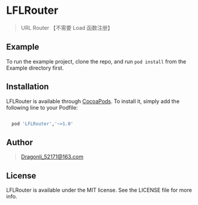 # LFLRouter

> URL Router 【不需要 Load 函数注册】


## Example

To run the example project, clone the repo, and run `pod install` from the 
Example directory first.

## Installation

LFLRouter is available through [CocoaPods](https://cocoapods.org). To install it, simply add the following line to your Podfile:

```ruby

  pod 'LFLRouter','~>1.0'

```

## Author

> Dragonli_52171@163.com

## License

LFLRouter is available under the MIT license. See the LICENSE file for more info.